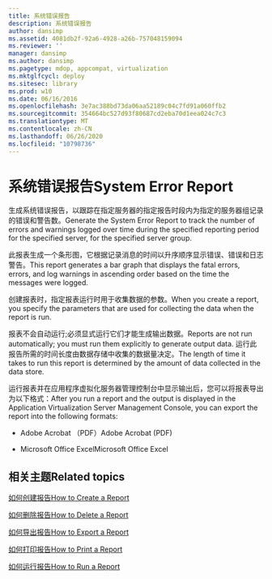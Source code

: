 ```yaml
---
title: 系统错误报告
description: 系统错误报告
author: dansimp
ms.assetid: 4081db2f-92a6-4928-a26b-757048159094
ms.reviewer: ''
manager: dansimp
ms.author: dansimp
ms.pagetype: mdop, appcompat, virtualization
ms.mktglfcycl: deploy
ms.sitesec: library
ms.prod: w10
ms.date: 06/16/2016
ms.openlocfilehash: 3e7ac388bd73da06aa52189c04c7fd91a060ffb2
ms.sourcegitcommit: 354664bc527d93f80687cd2eba70d1eea024c7c3
ms.translationtype: MT
ms.contentlocale: zh-CN
ms.lasthandoff: 06/26/2020
ms.locfileid: "10798736"
---
```

# <span data-ttu-id="001d9-103">系统错误报告</span><span class="sxs-lookup"><span data-stu-id="001d9-103">System Error Report</span></span>


<span data-ttu-id="001d9-104">生成系统错误报告，以跟踪在指定服务器的指定报告时段内为指定的服务器组记录的错误和警告数。</span><span class="sxs-lookup"><span data-stu-id="001d9-104">Generate the System Error Report to track the number of errors and warnings logged over time during the specified reporting period for the specified server, for the specified server group.</span></span>

<span data-ttu-id="001d9-105">此报表生成一个条形图，它根据记录消息的时间以升序顺序显示错误、错误和日志警告。</span><span class="sxs-lookup"><span data-stu-id="001d9-105">This report generates a bar graph that displays the fatal errors, errors, and log warnings in ascending order based on the time the messages were logged.</span></span>

<span data-ttu-id="001d9-106">创建报表时，指定报表运行时用于收集数据的参数。</span><span class="sxs-lookup"><span data-stu-id="001d9-106">When you create a report, you specify the parameters that are used for collecting the data when the report is run.</span></span>

<span data-ttu-id="001d9-107">报表不会自动运行;必须显式运行它们才能生成输出数据。</span><span class="sxs-lookup"><span data-stu-id="001d9-107">Reports are not run automatically; you must run them explicitly to generate output data.</span></span> <span data-ttu-id="001d9-108">运行此报告所需的时间长度由数据存储中收集的数据量决定。</span><span class="sxs-lookup"><span data-stu-id="001d9-108">The length of time it takes to run this report is determined by the amount of data collected in the data store.</span></span>

<span data-ttu-id="001d9-109">运行报表并在应用程序虚拟化服务器管理控制台中显示输出后，您可以将报表导出为以下格式：</span><span class="sxs-lookup"><span data-stu-id="001d9-109">After you run a report and the output is displayed in the Application Virtualization Server Management Console, you can export the report into the following formats:</span></span>

-   <span data-ttu-id="001d9-110">Adobe Acrobat （PDF）</span><span class="sxs-lookup"><span data-stu-id="001d9-110">Adobe Acrobat (PDF)</span></span>

-   <span data-ttu-id="001d9-111">Microsoft Office Excel</span><span class="sxs-lookup"><span data-stu-id="001d9-111">Microsoft Office Excel</span></span>

## <span data-ttu-id="001d9-112">相关主题</span><span class="sxs-lookup"><span data-stu-id="001d9-112">Related topics</span></span>


[<span data-ttu-id="001d9-113">如何创建报告</span><span class="sxs-lookup"><span data-stu-id="001d9-113">How to Create a Report</span></span>](how-to-create-a-reportserver.md)

[<span data-ttu-id="001d9-114">如何删除报告</span><span class="sxs-lookup"><span data-stu-id="001d9-114">How to Delete a Report</span></span>](how-to-delete-a-reportserver.md)

[<span data-ttu-id="001d9-115">如何导出报告</span><span class="sxs-lookup"><span data-stu-id="001d9-115">How to Export a Report</span></span>](how-to-export-a-reportserver.md)

[<span data-ttu-id="001d9-116">如何打印报告</span><span class="sxs-lookup"><span data-stu-id="001d9-116">How to Print a Report</span></span>](how-to-print-a-reportserver.md)

[<span data-ttu-id="001d9-117">如何运行报告</span><span class="sxs-lookup"><span data-stu-id="001d9-117">How to Run a Report</span></span>](how-to-run-a-reportserver.md)

 

 





